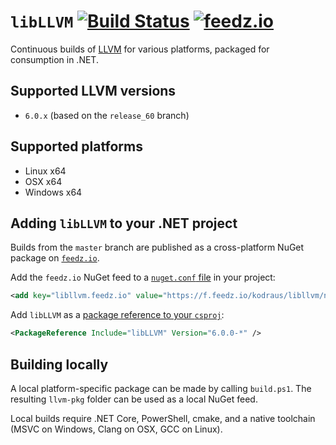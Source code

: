 # `libLLVM` [![Build Status](https://dev.azure.com/kodraus/libllvm/_apis/build/status/KodrAus.libllvm?branchName=master)](https://dev.azure.com/kodraus/libllvm/_build/latest?definitionId=1&branchName=master) [![feedz.io](https://img.shields.io/badge/endpoint.svg?url=https%3A%2F%2Ff.feedz.io%2Fkodraus%2Flibllvm%2Fshield%2FlibLLVM%2Flatest)](https://f.feedz.io/kodraus/libllvm/packages/libLLVM/latest/download)

Continuous builds of [LLVM](http://llvm.org/) for various platforms, packaged for consumption in .NET.

## Supported LLVM versions

- `6.0.x` (based on the `release_60` branch)

## Supported platforms

- Linux x64
- OSX x64
- Windows x64

## Adding `libLLVM` to your .NET project

Builds from the `master` branch are published as a cross-platform NuGet package on [`feedz.io`](https://feedz.io/).

Add the `feedz.io` NuGet feed to a [`nuget.conf` file](https://docs.microsoft.com/en-us/nuget/reference/nuget-config-file) in your project:

```xml
<add key="libllvm.feedz.io" value="https://f.feedz.io/kodraus/libllvm/nuget" />
```

Add `libLLVM` as a [package reference to your `csproj`](https://docs.microsoft.com/en-us/nuget/consume-packages/package-references-in-project-files):

```xml
<PackageReference Include="libLLVM" Version="6.0.0-*" />
```

## Building locally

A local platform-specific package can be made by calling `build.ps1`. The resulting `llvm-pkg` folder can be used as a local NuGet feed.

Local builds require .NET Core, PowerShell, cmake, and a native toolchain (MSVC on Windows, Clang on OSX, GCC on Linux).
